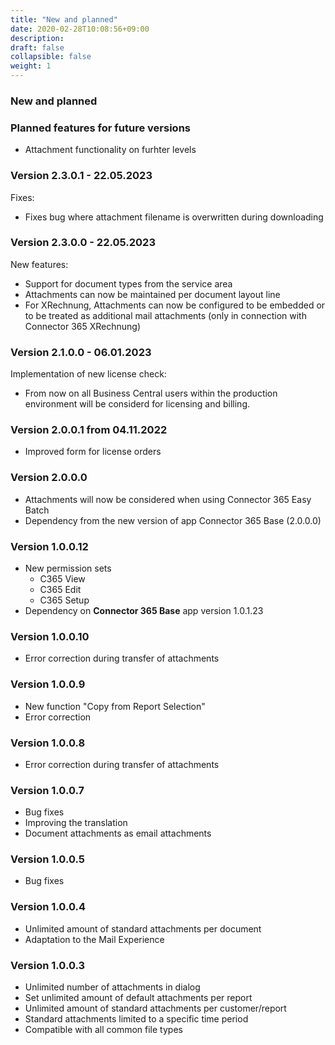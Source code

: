 ```yaml
---
title: "New and planned"
date: 2020-02-28T10:08:56+09:00
description: 
draft: false
collapsible: false
weight: 1
---
```


### New and planned

### Planned features for future versions
- Attachment functionality on furhter levels

### Version 2.3.0.1 - 22.05.2023
Fixes:
 - Fixes bug where attachment filename is overwritten during downloading

### Version 2.3.0.0 - 22.05.2023

New features:
 - Support for document types from the service area
 - Attachments can now be maintained per document layout line
 - For XRechnung, Attachments can now be configured to be embedded or to be 
   treated as additional mail attachments (only in connection with Connector 365 XRechnung)

### Version 2.1.0.0 - 06.01.2023
Implementation of new license check:
- From now on all Business Central users within the production environment will be considerd for licensing and billing.

### Version 2.0.0.1 from 04.11.2022
 - Improved form for license orders

### Version 2.0.0.0
- Attachments will now be considered when using Connector 365 Easy Batch
- Dependency from the new version of app Connector 365 Base (2.0.0.0)

### Version 1.0.0.12
- New permission sets
  - C365 View
  - C365 Edit
  - C365 Setup
- Dependency on **Connector 365 Base** app version 1.0.1.23 

### Version 1.0.0.10
- Error correction during transfer of attachments

### Version 1.0.0.9
- New function "Copy from Report Selection"
- Error correction

### Version 1.0.0.8
- Error correction during transfer of attachments

### Version 1.0.0.7
- Bug fixes
- Improving the translation
- Document attachments as email attachments

### Version 1.0.0.5
- Bug fixes

### Version 1.0.0.4
- Unlimited amount of standard attachments per document
- Adaptation to the Mail Experience

### Version 1.0.0.3
- Unlimited number of attachments in dialog
- Set unlimited amount of default attachments per report
- Unlimited amount of standard attachments per customer/report
- Standard attachments limited to a specific time period
- Compatible with all common file types


